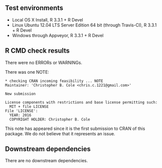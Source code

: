 ## Test environments
* Local OS X Install, R 3.3.1 + R Devel 
* Linux Ubuntu 12.04 LTS Server Edition 64 bit (through Travis-CI), R 3.3.1 + R Devel
* Windows through Appveyor, R 3.3.1 + R Devel

## R CMD check results
There were no ERRORs or WARNINGs.

There was one NOTE:

	* checking CRAN incoming feasibility ... NOTE
	Maintainer: 'Christopher B. Cole <chris.c.1221@gmail.com>'

	New submission

	License components with restrictions and base license permitting such:
	  MIT + file LICENSE
	File 'LICENSE':
	  YEAR: 2016
	  COPYRIGHT HOLDER: Christopher B. Cole

This note has appeared since it is the first submission to CRAN of this package. We do not believe that it represents an issue.

## Downstream dependencies
There are no downstream dependencies.
